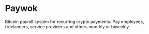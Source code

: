 # Paywok
Bitcoin payroll system for recurring crypto payments. Pay employees, freelancers, service providers and others monthly or biweekly.
